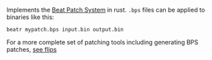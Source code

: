 Implements the [Beat Patch System](https://gist.github.com/khadiwala/32550f44efcc36a5b6a470ff2d4c9c22) in rust. `.bps` files can be applied to binaries like this:
```
beatr mypatch.bps input.bin output.bin
```

For a more complete set of patching tools including generating BPS patches, [see flips](https://github.com/Alcaro/Flips)
